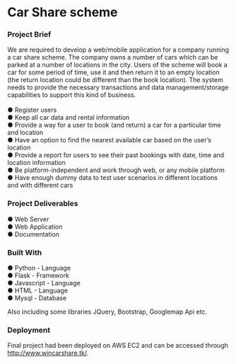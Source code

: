 # Car Share scheme

<h3>Project Brief</h3>
We are required to develop a web/mobile application for a company running a car share scheme. The company owns a number of cars which can be parked at a number of locations in the city. Users of the scheme will book a car for some period of time, use it and then return it to an empty location (the return location could be different than the book location). The system needs to provide the necessary transactions and data management/storage capabilities to support this kind of business. 
</br>
</br>● Register users</br>
● Keep all car data and rental information</br> 
● Provide a way for a user to book (and return) a car for a particular time and location</br> 
● Have an option to find the nearest available car based on the user’s location</br> 
● Provide a report for users to see their past bookings with date, time and location information</br> 
● Be platform-independent and work through web, or any mobile platform</br> 
● Have enough dummy data to test user scenarios in different locations and with different cars</br> 

<h3>Project Deliverables</h3>
● Web Server</br>
● Web Application</br>
● Documentation</br>

<h3>Built With</h3>
● Python - Language</br>
● Flask - Framework</br>
● Javascript - Language</br>
● HTML - Language</br>
● Mysql - Database</br>

Also including some libraries JQuery, Bootstrap, Googlemap Api etc.

<h3>Deployment</h3>

Final project had been deployed on AWS EC2 and can be accessed through http://www.wincarshare.tk/.

